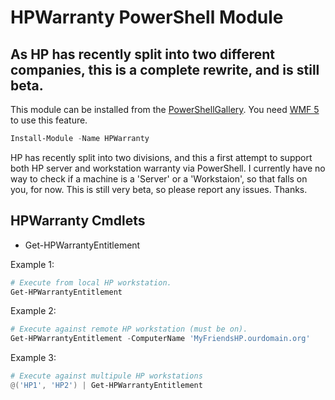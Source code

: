# HPWarranty PowerShell Module
## As HP has recently split into two different companies, this is a complete rewrite, and is still beta.

This module can be installed from the [PowerShellGallery](https://www.powershellgallery.com/packages/HPWarranty/).  You need [WMF 5](https://www.microsoft.com/en-us/download/details.aspx?id=44987) to use this feature.
```PowerShell
Install-Module -Name HPWarranty
```

HP has recently split into two divisions, and this a first attempt to support both HP server and workstation warranty via PowerShell.
I currently have no way to check if a machine is a 'Server' or a 'Workstaion', so that falls on you, for now.
This is still very beta, so please report any issues.  Thanks.

## HPWarranty Cmdlets

* Get-HPWarrantyEntitlement


Example 1:
```PowerShell
# Execute from local HP workstation.
Get-HPWarrantyEntitlement
```

Example 2:
```PowerShell
# Execute against remote HP workstation (must be on).
Get-HPWarrantyEntitlement -ComputerName 'MyFriendsHP.ourdomain.org'
```

Example 3:
```PowerShell
# Execute against multipule HP workstations
@('HP1', 'HP2') | Get-HPWarrantyEntitlement
```